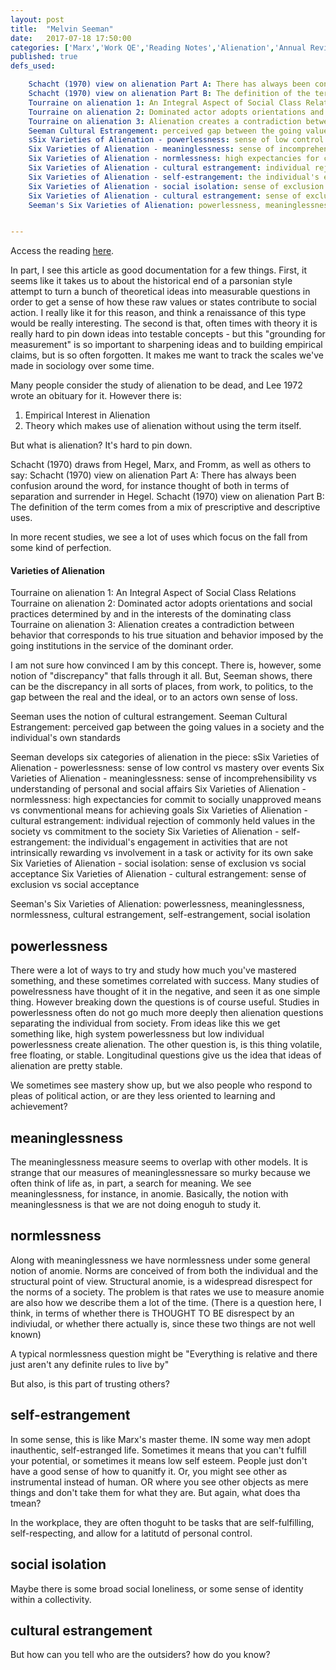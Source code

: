 ```yaml
---
layout: post
title:  "Melvin Seeman"
date:   2017-07-18 17:50:00
categories: ['Marx','Work QE','Reading Notes','Alienation','Annual Review']
published: true
defs_used:

    Schacht (1970) view on alienation Part A: There has always been confusion around the word, for instance thought of both in terms of separation and surrender in Hegel.
    Schacht (1970) view on alienation Part B: The definition of the term comes from a mix of prescriptive and descriptive uses.
    Tourraine on alienation 1: An Integral Aspect of Social Class Relations
    Tourraine on alienation 2: Dominated actor adopts orientations and social practices determined by and in the interests of the dominating class
    Tourraine on alienation 3: Alienation creates a contradiction between behavior that corresponds to his true situation and behavior imposed by the going institutions in the service of the dominant order.
    Seeman Cultural Estrangement: perceived gap between the going values in a society and the individual's own standards
    sSix Varieties of Alienation - powerlessness: sense of low control vs mastery over events 
    Six Varieties of Alienation - meaninglessness: sense of incomprehensibility vs understanding of personal and social affairs
    Six Varieties of Alienation - normlessness: high expectancies for commit to socially unapproved means vs convmentional means for achieving goals 
    Six Varieties of Alienation - cultural estrangement: individual rejection of commonly held values in the society vs commitment to the society  
    Six Varieties of Alienation - self-estrangement: the individual's engagement in activities that are not intrinsically rewarding vs involvement in a task or activity for its own sake 
    Six Varieties of Alienation - social isolation: sense of exclusion vs social acceptance
    Six Varieties of Alienation - cultural estrangement: sense of exclusion vs social acceptance
    Seeman's Six Varieties of Alienation: powerlessness, meaninglessness, normlessness, cultural estrangement, self-estrangement, social isolation


---
```


Access the reading [here](http://www.annualreviews.org/doi/10.1146/annurev.so.01.080175.000515).

In part, I see this article as good documentation for a few things. First, it seems like it takes us to about the historical end of a parsonian style attempt to turn a bunch of theoretical ideas into measurable questions in order to get a sense of how these raw values or states contribute to social action. I really like it for this reason, and think a renaissance of this type would be really interesting. The second is that, often times with theory it is really hard to pin down ideas into testable concepts - but this "grounding for measurement" is so important to sharpening ideas and to building empirical claims, but is so often forgotten. It makes me want to track the scales we've made in sociology over some time.


Many people consider the study of alienation to be dead, and Lee 1972 wrote an obituary for it.
However there is:
1. Empirical Interest in Alienation
2. Theory which makes use of alienation without using the term itself.

But what is alienation? It's hard to pin down.

Schacht (1970) draws from Hegel, Marx, and Fromm, as well as others to say:
<def>Schacht (1970) view on alienation Part A: There has always been confusion around the word, for instance thought of both in terms of separation and surrender in Hegel.</def>
<def>Schacht (1970) view on alienation Part B: The definition of the term comes from a mix of prescriptive and descriptive uses.</def>

In more recent studies, we see a lot of uses which focus on the fall from some kind of perfection.


#### Varieties of Alienation
<def>Tourraine on alienation 1: An Integral Aspect of Social Class Relations</def>
<def>Tourraine on alienation 2: Dominated actor adopts orientations and social practices determined by and in the interests of the dominating class</def>
<def>Tourraine on alienation 3: Alienation creates a contradiction between behavior that corresponds to his true situation and behavior imposed by the going institutions in the service of the dominant order.</def>

I am not sure how convinced I am by this concept. There is, however, some notion of "discrepancy" that falls through it all. But, Seeman shows, there can be the discrepancy in all sorts of places, from work, to politics, to the gap between the real and the ideal, or to an actors own sense of loss.

Seeman uses the notion of cultural estrangement.
<def>Seeman Cultural Estrangement: perceived gap between the going values in a society and the individual's own standards</def>

Seeman develops six categories of alienation in the piece:
<def>sSix Varieties of Alienation - powerlessness: sense of low control vs mastery over events </def>
<def>Six Varieties of Alienation - meaninglessness: sense of incomprehensibility vs understanding of personal and social affairs</def>
<def>Six Varieties of Alienation - normlessness: high expectancies for commit to socially unapproved means vs convmentional means for achieving goals </def>
<def>Six Varieties of Alienation - cultural estrangement: individual rejection of commonly held values in the society vs commitment to the society  </def>
<def>Six Varieties of Alienation - self-estrangement: the individual's engagement in activities that are not intrinsically rewarding vs involvement in a task or activity for its own sake </def>
<def>Six Varieties of Alienation - social isolation: sense of exclusion vs social acceptance</def>
<def>Six Varieties of Alienation - cultural estrangement: sense of exclusion vs social acceptance</def>

<def>Seeman's Six Varieties of Alienation: powerlessness, meaninglessness, normlessness, cultural estrangement, self-estrangement, social isolation</def>

## powerlessness
There were a lot of ways to try and study how much you've mastered something, and these sometimes correlated with success. Many studies of powelressness have thought of it in the negative, and seen it as one simple thing. However breaking down the questions is of course useful.  Studies in powerlessness often do not go much more deeply then alienation questions separating the individual from society. From ideas like this we get something like, high system powerlessness but low individual powerlessness create alienation. The other question is, is this thing volatile, free floating, or stable. Longitudinal questions give us the idea that ideas of alienation are pretty stable.

We sometimes see mastery show up, but we also people who respond to pleas of political action, or are they less oriented to learning and achievement?

## meaninglessness

The meaninglessness measure seems to overlap with other models. It is strange that our measures of meaninglessnessare so murky because we often think of life as, in part, a search for meaning. We see meaninglessness, for instance, in anomie. Basically, the notion with meaninglessness is that we are not doing enoguh to study it.

## normlessness

Along with meaninglessness we have normlessness under some general notion of anomie.
Norms are conceived of from both the individual and the structural point of view.  Structural anomie, is a widespread disrespect for the norms of a society. The problem is that rates we use to measure anomie are also how we describe them a lot of the time. (There is a question here, I think, in terms of whether there is THOUGHT TO BE disrespect by an indiviudal, or whether there actually is, since these two things are not well known)

A typical normlessness question might be "Everything is relative and there just aren't any definite rules to live by"

But also, is this part of trusting others?


## self-estrangement

In some sense, this is like Marx's master theme. IN some way men adopt inauthentic, self-estranged life. Sometimes it means that you can't fulfill your potential, or sometimes it means low self esteem. People just don't have a good sense of how to quanitfy it. Or, you might see other as instrumental instead of human. OR where you see other objects as mere things and don't take them for what they are. But again, what does tha tmean?

In the workplace, they are often thoguht to be tasks that are self-fulfilling, self-respecting, and allow for a latitutd of personal control.

## social isolation

Maybe there is some broad social loneliness, or some sense of identity within a collectivity.

## cultural estrangement

But how can you tell who are the outsiders? how do you know?
